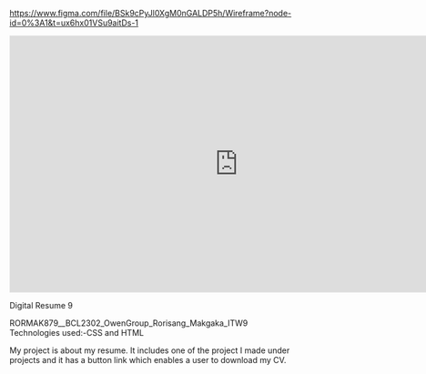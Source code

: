 https://www.figma.com/file/BSk9cPyJl0XgM0nGALDP5h/Wireframe?node-id=0%3A1&t=ux6hx01VSu9aitDs-1

<iframe style="border: 1px solid rgba(0, 0, 0, 0.1);" width="800" height="450" src="https://www.figma.com/embed?embed_host=share&url=https%3A%2F%2Fwww.figma.com%2Ffile%2FBSk9cPyJl0XgM0nGALDP5h%2FWireframe%3Fnode-id%3D0%253A1%26t%3Dux6hx01VSu9aitDs-1" allowfullscreen></iframe>

Digital Resume 9

RORMAK879__BCL2302_OwenGroup_Rorisang_Makgaka_ITW9
Technologies used:-CSS and HTML

My project is about my resume. It includes one of the project I made under projects and it has a button link which enables a user to download my CV.





